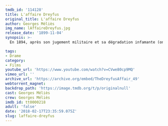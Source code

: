 ```yaml
---
tmdb_id: '114128'
title: L'affaire Dreyfus
original_title: L'affaire Dreyfus
author: Georges Méliès
img_name: lAffaireDreyfus.jpg
release_date: '1899-11-04'
synopsis: >-
  En 1894, après son jugement militaire et sa dégradation infamante (on lui arrache ses épaulettes et l'on brise son sabre d'officier), transféré au bagne de l'île du Diable (Guyane) pour haute trahison (il aurait livré à l'ennemi prussien des documents classés secret défense), le capitaine Alfred Dreyfus est attaché à son lit chaque nuit. Le suicide du colonel Henry et sa lettre de confession permettent son retour en France et la perspective d'un nouveau procès. À Rennes, l'accusé prépare sa défense avec l'avocat Fernand Labori qui réchappe de peu à un attentat. Le film se termine sur le nouveau procès, tenu en 1899, où Dreyfus est reconnu coupable de trahison mais « avec circonstances atténuantes ». -Wikipédia

tags: 
- Drame
category:
- Films
youtube_url: 'https://www.youtube.com/watch?v=CVwe80cp9MQ'
vimeo_url: ''
archive_url: 'https://archive.org/embed/TheDreyfusAffair_49'
webtorrent_magnet:
backdrop_path: 'https://image.tmdb.org/t/p/originalnull'
cast: Georges Méliès
crew: Georges Méliès
imdb_id: tt0000218
adult: 'false'
date: '2018-02-17T23:35:59.075Z'
slug: laffaire-dreyfus
---
```

